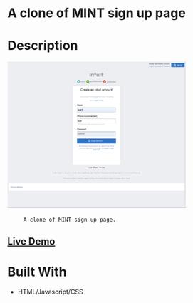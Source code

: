 # A clone of MINT sign up page

# Description

[<img alt="" width="400px" src="images/example.png" />](https://samgliu.github.io/THO-mint-signup-css/)

         A clone of MINT sign up page.

[<h2>Live Demo</h2>](https://samgliu.github.io/THO-mint-signup-css/)

# Built With

-   HTML/Javascript/CSS
